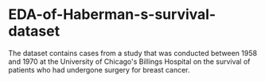# EDA-of-Haberman-s-survival-dataset
The dataset contains cases from a study that was conducted between 1958 and 1970 at the University of Chicago's Billings Hospital on the survival of patients who had undergone surgery for breast cancer.

